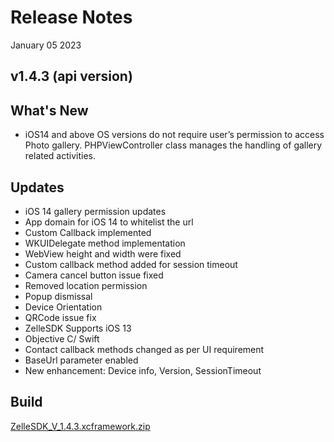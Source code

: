 # Release Notes

January 05 2023

## v1.4.3 (api version)

## What's New

- iOS14 and above OS versions do not require user’s permission to access Photo gallery. PHPViewController class manages the handling of gallery related activities.

## Updates

- iOS 14 gallery permission updates
- App domain for iOS 14 to whitelist the url
- Custom Callback implemented
- WKUIDelegate method implementation
- WebView height and width were fixed
- Custom callback method added for session timeout
- Camera cancel button issue fixed
- Removed location permission
- Popup dismissal
- Device Orientation
- QRCode issue fix
- ZelleSDK Supports iOS 13
- Objective C/ Swift
- Contact callback methods changed as per UI requirement
- BaseUrl parameter enabled
- New enhancement: Device info, Version, SessionTimeout

## Build

[ZelleSDK_V_1.4.3.xcframework.zip](https://github.com/Fiserv/zelle-turnkey-solutions/files/11609714/ZelleSDK_V_1.4.3.xcframework.zip)
